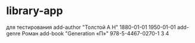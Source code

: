 # library-app
для тестирования
add-author "Толстой А Н" 1880-01-01 1950-01-01
add-genre Роман
add-book "Generation «П»" 978-5-4467-0270-1 3 4

